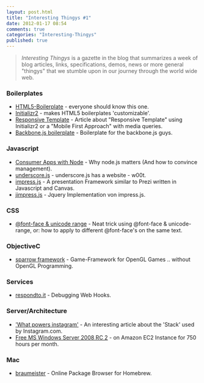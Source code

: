```yaml
---
layout: post.html
title: "Interesting Thingys #1"
date: 2012-01-17 08:54
comments: true
categories: "Interesting-Thingys"
published: true
---
```


> _Interesting Thingys_ is a gazette in the blog that summarizes a week of blog articles, links, specifications, demos, news or more general "thingys" that we stumble upon in our journey through the world wide web.

### Boilerplates
- [HTML5-Boilerplate](http://html5boilerplate.com) - everyone should know this one.
- [Initializr2](http://www.initializr.com) - makes HTML5 boilerplates 'customizable'.
- [Responsive Template](http://verekia.com/initializr/responsive-template) - Article about "Responsive Template" using Initializr2 or a "Mobile First Approach" with media queries.
- [Backbone.js boilerplate](https://github.com/tbranyen/backbone-boilerplate) - Boilerplate for the backbone.js guys.

<!-- more -->

### Javascript
- [Consumer Apps with Node](http://venturebeat.com/2012/01/07/building-consumer-apps-with-node/) - Why node.js matters (And how to convince management).
- [underscore.js](http://underscorejs.org/) - underscore.js has a website - w00t.
- [impress.js](http://bartaz.github.com/impress.js) - A presentation Framework similar to Prezi written in Javascript and Canvas.
- [jimpress.js](http://shama.github.com/jmpress.js) - Jquery Implementation von impress.js.


### CSS
- [@font-face & unicode range](http://24ways.org/2011/unicode-range) - Neat trick using @font-face & unicode-range, or: how to apply to different @font-face's on the same text.


### ObjectiveC
- [sparrow framework](http://www.sparrow-framework.org/) - Game-Framework for OpenGL Games .. without OpenGL Programming.


### Services
- [respondto.it](http://respondto.it/) - Debugging Web Hooks.


### Server/Architecture
- ['What powers instagram'](http://instagram-engineering.tumblr.com/post/13649370142/what-powers-instagram-hundreds-of-instances-dozens-of) - An interesting article about the 'Stack' used by Instagram.com.
- [Free MS Windows Server 2008 RC 2](http://aws.typepad.com/aws/2012/01/aws-free-usage-tier-now-includes-microsoft-windows-on-ec2.html) -  on Amazon EC2 Instance for 750 hours per month.

### Mac
- [braumeister](http://braumeister.org/) - Online Package Browser for Homebrew.
